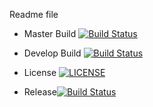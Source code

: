 Readme file

- Master Build [![Build Status](https://travis-ci.org/Richard-Herz/SEMethodsSet08103G1.svg?branch=master)](https://travis-ci.org/Richard-Herz/SEMethodsSet08103G1)
- Develop Build [![Build Status](https://travis-ci.org/Richard-Herz/SEMethodsSet08103G1.svg?branch=master)](https://travis-ci.org/Richard-Herz/SEMethodsSet08103G1)


- License [![LICENSE](https://img.shields.io/github/license/Richard-Herz/SEMethodsSet08103G1.svg?style=flat-square)](https://github.com/Richard-Herz/SEMethodsSet08103G1/blob/master/LICENSE)

- Release[![Build Status](https://travis-ci.org/Richard-Herz/SEMethodsSet08103G1.svg?branch=master)](https://travis-ci.org/Richard-Herz/SEMethodsSet08103G1)


